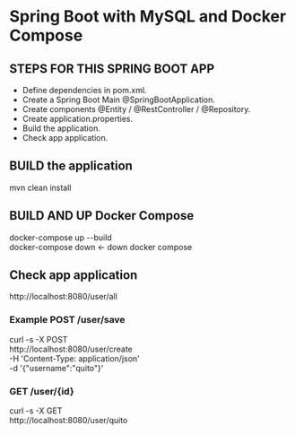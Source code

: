 # Spring Boot with MySQL and Docker Compose

## STEPS FOR THIS SPRING BOOT APP
- Define dependencies in pom.xml.
- Create a Spring Boot Main @SpringBootApplication.
- Create components @Entity / @RestController / @Repository.
- Create application.properties.
- Build the application.
- Check app application.

## BUILD the application
mvn clean install

## BUILD AND UP Docker Compose
docker-compose up --build   
docker-compose down <- down docker compose

## Check app application
http://localhost:8080/user/all

### Example POST /user/save
curl -s -X POST \
http://localhost:8080/user/create \
-H 'Content-Type: application/json' \
-d '{"username":"quito"}'


### GET /user/{id}
curl -s -X GET \
http://localhost:8080/user/quito
